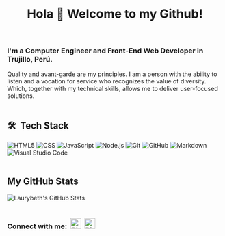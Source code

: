 <h1 align='center'> Hola 👋 Welcome to my Github!</h1>
<br>
<h3> I'm a Computer Engineer and Front-End Web Developer in Trujillo, Perú. </h3>
Quality and avant-garde are my principles. I am a person with the ability to listen and a vocation for service who recognizes the value of diversity. Which, together with my technical skills, allows me to deliver user-focused solutions.
<br>
<br>
<h2> 🛠 &nbsp;Tech Stack</h2>


  ![HTML5](https://img.shields.io/badge/-HTML5-333333?style=flat&logo=HTML5)
  ![CSS](https://img.shields.io/badge/-CSS-333333?style=flat&logo=CSS3&logoColor=1572B6)
  ![JavaScript](https://img.shields.io/badge/-JavaScript-333333?style=flat&logo=javascript)
  ![Node.js](https://img.shields.io/badge/-Node.js-333333?style=flat&logo=node.js)
  ![Git](https://img.shields.io/badge/-Git-333333?style=flat&logo=git)
  ![GitHub](https://img.shields.io/badge/-GitHub-333333?style=flat&logo=github)
  ![Markdown](https://img.shields.io/badge/-Markdown-333333?style=flat&logo=markdown)
  ![Visual Studio Code](https://img.shields.io/badge/-Visual%20Studio%20Code-333333?style=flat&logo=visual-studio-code&logoColor=007ACC)
 <br> 
 <br>
  
<h2> My GitHub Stats</h2>
<img src="https://github-readme-stats.vercel.app/api?username=laurybeth&&show_icons=true&theme=radical&line_height=27&v=5" alt="Laurybeth's GitHub Stats" />

<br>

#
### Connect with me:   &nbsp;<a href="https://www.linkedin.com/in/laurybeth/"><img alt="Piyush Pravin | Linkedin" width="25px" src="https://github.com/piyushP7pravin/piyushP7pravin/blob/master/Linkedin.svg" /></a>&nbsp;&nbsp;<a href="https://twitter.com/LaurybethCueva"><img alt="Piyush Pravin | Twitter" width="25px" src="https://github.com/piyushP7pravin/piyushP7pravin/blob/master/Twitter.svg" /></a>

  
<br>
<br>





<!--  ![visitors](https://visitor-badge.laobi.icu/badge?page_id=laurybeth)
<img src="https://github.com/SatYu26/SatYu26/blob/master/Assets/Handshake.gif" height="30px">
**laurybeth/laurybeth** is a ✨ _special_ ✨ repository because its `README.md` (this file) appears on your GitHub profile.

Here are some ideas to get you started:

- 🔭 I’m currently working on ...
- 🌱 I’m currently learning ...
- 👯 I’m looking to collaborate on ...
- 🤔 I’m looking for help with ...
- 💬 Ask me about ...
- 📫 How to reach me: ...
- 😄 Pronouns: ...
- ⚡ Fun fact: ...
-->
